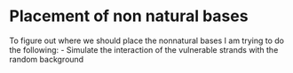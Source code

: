 # Placement of non natural bases
To figure out where we should place the nonnatural bases I am trying to do the following:
    - Simulate the interaction of the vulnerable strands with the random background
